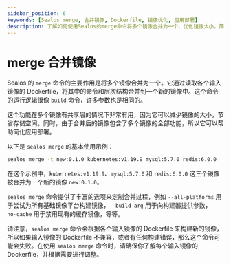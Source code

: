 ```yaml
---
sidebar_position: 6
keywords: [Sealos merge, 合并镜像, Dockerfile, 镜像优化, 应用部署]
description: 了解如何使用Sealos的merge命令将多个镜像合并为一个，优化镜像大小，简化应用部署，节省存储空间。
---
```


# merge 合并镜像

Sealos 的 `merge` 命令的主要作用是将多个镜像合并为一个。它通过读取各个输入镜像的 Dockerfile，将其中的命令和层次结构合并到一个新的镜像中。这个命令的运行逻辑很像 `build` 命令，许多参数也是相同的。

这个功能在多个镜像有共享层的情况下非常有用，因为它可以减少镜像的大小，节省存储空间。同时，由于合并后的镜像包含了多个镜像的全部功能，所以它可以帮助简化应用部署。

以下是 `sealos merge` 的基本使用示例：

```bash
sealos merge -t new:0.1.0 kubernetes:v1.19.9 mysql:5.7.0 redis:6.0.0
```

在这个示例中，`kubernetes:v1.19.9`、`mysql:5.7.0` 和 `redis:6.0.0` 这三个镜像被合并为一个新的镜像 `new:0.1.0`。

`sealos merge` 命令提供了丰富的选项来定制合并过程，例如 `--all-platforms` 用于尝试为所有基础镜像平台构建镜像，`--build-arg` 用于向构建器提供参数，`--no-cache` 用于禁用现有的缓存镜像，等等。

请注意，`sealos merge` 命令会根据各个输入镜像的 Dockerfile 来构建新的镜像，所以如果输入镜像的 Dockerfile 不兼容，或者有任何构建错误，那么这个命令可能会失败。在使用 `sealos merge` 命令时，请确保你了解每个输入镜像的 Dockerfile，并根据需要进行调整。

